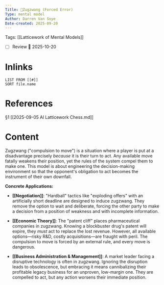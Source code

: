 ```yaml
---
Title: 🧩Zugzwang (Forced Error)
Type: mental model 
Author: Darren Van Soye 
Date-created: 2025-09-20
---
```

Tags: [[Latticework of Mental Models]]

- [ ] Review 📅 2025-10-20
    
# Inlinks

```dataview
LIST FROM [[#]]
SORT file.name
```

# References

§1 [[2025-09-05 AI Latticework Chess.md]]

# Content

Zugzwang ("compulsion to move") is a situation where a player is put at a disadvantage precisely _because_ it is their turn to act. Any available move fatally weakens their position, yet the rules of the system compel them to make one. This model is about engineering the decision-making environment so that the opponent's obligation to act becomes the instrument of their own downfall.

**Concrete Applications:**

- **[[Negotiation]]**: "Hardball" tactics like "exploding offers" with an artificially short deadline are designed to induce zugzwang. They remove the option to wait and deliberate, forcing the other party to make a decision from a position of weakness and with incomplete information.
    
- **[[Economic Theory]]**: The "patent cliff" places pharmaceutical companies in zugzwang. Knowing a blockbuster drug's patent will expire, they _must_ act to replace the lost revenue. However, all available options—risky R&D, costly acquisitions—are fraught with peril. The compulsion to move is forced by an external rule, and every move is dangerous.
    
- **[[Business Administration & Management]]**: A market leader facing a disruptive technology is often in zugzwang. Ignoring the disruption leads to obsolescence, but embracing it means cannibalizing their profitable legacy business for an unproven, low-margin one. They are compelled to act, but any action worsens their immediate position.